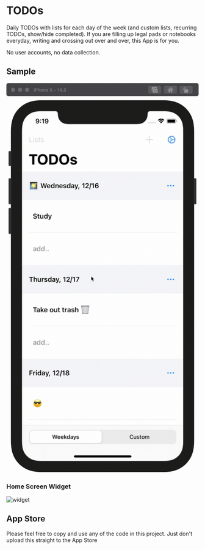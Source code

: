 # TODOs

Daily TODOs with lists for each day of the week (and custom lists, recurring TODOs, show/hide completed). If you are filling up legal pads or notebooks everyday, writing and crossing out over and over, this App is for you.

No user accounts, no data collection.

## Sample

![gif](screenshots/animated.gif)

### Home Screen Widget

![widget](screenshot/widget.png)

## App Store

Please feel free to copy and use any of the code in this project. Just don't upload this straight to the App Store
